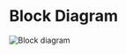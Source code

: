 # Block Diagram
![Block diagram](https://user-images.githubusercontent.com/94137581/144293095-9f73d69b-e2b0-4dfa-b8d2-df39b521a8d5.png)
